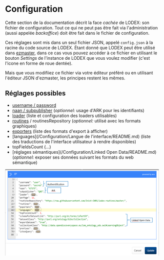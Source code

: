 # Configuration

Cette section de la documentation décrit la face _cachée_ de LODEX: son fichier de configuration. Tout ce qui ne peut pas être fait via l'administration \(aussi appelée _backoffice_\) doit être fait dans le fichier de configuration.

Ces réglages sont mis dans un seul fichier JSON, appelé `config.json`  à la racine du code source de LODEX. Étant donné que LODEX peut être utilisé dans [ezmaster](https://github.com/Inist-CNRS/ezmaster), dans ce cas vous pouvez accéder à ce fichier en utilisant le bouton _Settings_ de l'instance de LODEX que vous voulez modifier \(c'est l'icone en forme de roue dentée\).

Mais que vous modifiiez ce fichier via votre éditeur préféré ou en utilisant l'éditeur JSON d'ezmaster, les principes restent les mêmes.

## Réglages possibles

* [username / password](/Configuration/Authentification/README.md)
* [naan / subpublisher](/Configuration/ARK/README.md) \(_optionnel:_ usage d'ARK pour les identifiants\)
* [loader](/Configuration/loaders/README.md) \(liste et configuration des loaders utilisables\)
* [routines](/Configuration/routines/README.md) / routinesRepository \(_optionnel:_ utilisé avec les formats graphiques\)
* [exporters](/Configuration/exporters/README.md) \(liste des formats d'export à afficher\)
* \[languages\]\(/Configuration/Langue de l'interface/README.md\) \(liste des traductions de l'interface utilisateur à rendre disponibles\)
* topFieldsCount \(...\)
* [réglages sémantiques](/Configuration/Linked Open Data/README.md) \(_optionnel:_ exposer ses données suivant les formats du web sémantique\)

![](/assets/panneaudedonfiguration.png)

